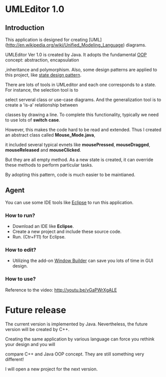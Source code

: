 # UMLEditor 1.0

## Introduction

This application is designed for creating [UML] (http://en.wikipedia.org/wiki/Unified_Modeling_Language) diagrams.

UMLEditor Ver 1.0 is created by Java. It adopts the fundamental [OOP] concept: abstraction, encapsulation 

,inheritance and polymorphism. Also, some design patterns are applied to this project, like [state design pattern].

There are lots of tools in UMLeditor and each one corresponds to a state. For instance, the selection tool is to
 
select serveral class or use-case diagrams. And the generalization tool is to create a 'is-a' relationship between
 
classes by drawing a line. To complete this functionality, typically we need to use lots of **switch** **case**. 
 
However, this makes the code hard to be read and extended. Thus I created an abstract class called **Mouse_Mode.java**, 
 
it included several typical evnets like **mousePressed**,  **mouseDragged**, **mouseReleased** and **mouseClicked**. 

But they are all empty method. As a new state is created, it can override these methods to perform particular tasks.

By adopting this pattern, code is much easier to be maintianed.

## Agent

You can use some IDE tools like [Eclipse] to run this application.
 
### How to run?
 
* Download an IDE like **Eclipse**.
* Create a new project and include these source code.
* Run. (Ctr+F11) for Eclipse.
 
### How to edit?
 
* Utilizing the add-on [Window Builder] can save you lots of time in GUI design.

### How to use?

Reference to the video: http://youtu.be/vGaPWrXgALE
 
# Future release
 
The current version is implemented by Java. Nevertheless, the future version will be created by C++.
  
Creating the same application by various language can force you rethink your design and you will

compare C++ and Java OOP concept. They are still something very different!                         
  
I will open a new project for the next version.


[OOP]:http://en.wikipedia.org/wiki/Object-oriented_programming
[Design Pattern]:http://en.wikipedia.org/wiki/Software_design_pattern
[state design pattern]:http://en.wikipedia.org/wiki/State_pattern
[Eclipse]:http://www.eclipse.org/downloads/
[Window Builder]:http://download.eclipse.org/windowbuilder/WB/release/R201309271200/4.2/
